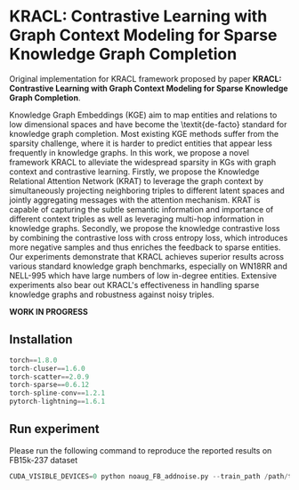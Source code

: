 # KRACL: Contrastive Learning with Graph Context Modeling for Sparse Knowledge Graph Completion

Original implementation for KRACL framework proposed by paper **KRACL: Contrastive Learning with Graph Context Modeling for Sparse Knowledge Graph Completion**.

Knowledge Graph Embeddings (KGE) aim to map entities and relations to low dimensional spaces and have become the \textit{de-facto} standard for knowledge graph completion. Most existing KGE methods suffer from the sparsity challenge, where it is harder to predict entities that appear less frequently in knowledge graphs. In this work, we propose a novel framework KRACL to alleviate the widespread sparsity in KGs with graph context and contrastive learning. Firstly, we propose the Knowledge Relational Attention Network (KRAT) to leverage the graph context by simultaneously projecting neighboring triples to different latent spaces and jointly aggregating messages with the attention mechanism. KRAT is capable of capturing the subtle semantic information and importance of different context triples as well as leveraging multi-hop information in knowledge graphs. Secondly, we propose the knowledge contrastive loss by combining the contrastive loss with cross entropy loss, which introduces more negative samples and thus enriches the feedback to sparse entities. Our experiments demonstrate that KRACL achieves superior results across various standard knowledge graph benchmarks, especially on WN18RR and NELL-995 which have large numbers of low in-degree entities. Extensive experiments also bear out KRACL's effectiveness in handling sparse knowledge graphs and robustness against noisy triples.

**WORK IN PROGRESS**

## Installation

```python
torch==1.8.0
torch-cluser==1.6.0
torch-scatter==2.0.9
torch-sparse==0.6.12
torch-spline-conv==1.2.1
pytorch-lightning==1.6.1
```

## Run experiment

Please run the following command to reproduce the reported results on FB15k-237 dataset

```python
CUDA_VISIBLE_DEVICES=0 python noaug_FB_addnoise.py --train_path /path/to/traindata/folder/ --test_path /path/to/testdata/folder/ --ent_num 14541 --rel_num 474 --cl_epochs 1500
```
